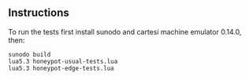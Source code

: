 ## Instructions

To run the tests first install sunodo and cartesi machine emulator 0.14.0, then:

```
sunodo build
lua5.3 honeypot-usual-tests.lua
lua5.3 honeypot-edge-tests.lua
```
